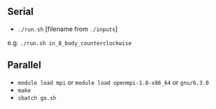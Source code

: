## Serial

- `./run.sh` [filename from `./inputs`]

e.g. `./run.sh in_8_body_counterclockwise`


## Parallel

- `module load mpi` or `module load openmpi-1.8-x86_64` or `gnu/6.3.0`
- `make`
- `sbatch go.sh`

